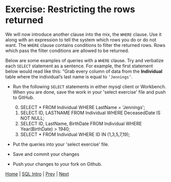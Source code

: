 # Exercise: Restricting the rows returned

We will now introduce another clause into the mix, the `WHERE` clause.  Use it along with an expression to tell the system which rows you do or do not want. The `WHERE` clause contains conditions to filter the returned rows. Rows which pass the filter conditions are allowed to be returned.  

Below are some examples of queries with a `WHERE` clause. Try and verbalize each `SELECT` statement as a sentence.  For example, the first statement below would read like this: “Grab every column of data from the **Individual** table where the individual’s last name is equal to `‘Jennings’`.  

- Run the following `SELECT` statements in either mysql client or Workbench.  When you are done, save the work in your 'select exercise' file and push to GitHub.

  0. SELECT * FROM Individual WHERE LastName = 'Jennings';
  0. SELECT ID, LASTNAME FROM Individual WHERE DeceasedDate IS NOT NULL;
  0. SELECT ID, LastName, BirthDate FROM Individual WHERE Year(BirthDate) > 1940;
  0. SELECT * FROM Individual WHERE ID IN (1,3,5,7,19);

- Put the queries into your 'select exercise' file.  
- Save and commit your changes
- Push your changes to your fork on Github.  

[Home](/)  |  [SQL Intro](/9-sql-intro/)  |  [Prev](/9-sql-intro/2)   |  [Next](/9-sql-intro/4)
